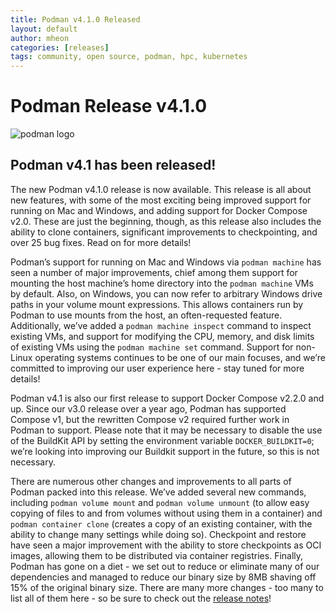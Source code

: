 ```yaml
---
title: Podman v4.1.0 Released
layout: default
author: mheon
categories: [releases]
tags: community, open source, podman, hpc, kubernetes
---
```


# Podman Release v4.1.0

![podman logo](https://podman.io/images/podman.svg)

## Podman v4.1 has been released!

The new Podman v4.1.0 release is now available. This release is all about new features, with some of the most exciting being improved support for running on Mac and Windows, and adding support for Docker Compose v2.0. These are just the beginning, though, as this release also includes the ability to clone containers, significant improvements to checkpointing, and over 25 bug fixes. Read on for more details!

<!--readmore-->

Podman’s support for running on Mac and Windows via `podman machine` has seen a number of major improvements, chief among them support for mounting the host machine’s home directory into the `podman machine` VMs by default. Also, on Windows, you can now refer to arbitrary Windows drive paths in your volume mount expressions. This allows containers run by Podman to use mounts from the host, an often-requested feature. Additionally, we’ve added a `podman machine inspect` command to inspect existing VMs, and support for modifying the CPU, memory, and disk limits of existing VMs using the `podman machine set` command. Support for non-Linux operating systems continues to be one of our main focuses, and we’re committed to improving our user experience here - stay tuned for more details!

Podman v4.1 is also our first release to support Docker Compose v2.2.0 and up. Since our v3.0 release over a year ago, Podman has supported Compose v1, but the rewritten Compose v2 required further work in Podman to support. Please note that it may be necessary to disable the use of the BuildKit API by setting the environment variable `DOCKER_BUILDKIT=0`; we’re looking into improving our Buildkit support in the future, so this is not necessary.

There are numerous other changes and improvements to all parts of Podman packed into this release. We’ve added several new commands, including `podman volume mount` and `podman volume unmount` (to allow easy copying of files to and from volumes without using them in a container) and `podman container clone` (creates a copy of an existing container, with the ability to change many settings while doing so). Checkpoint and restore have seen a major improvement with the ability to store checkpoints as OCI images, allowing them to be distributed via container registries. Finally, Podman has gone on a diet - we set out to reduce or eliminate many of our dependencies and managed to reduce our binary size by 8MB shaving off 15% of the original binary size. There are many more changes - too many to list all of them here - so be sure to check out the [release notes](https://github.com/containers/podman/releases/tag/v4.1.0)!
